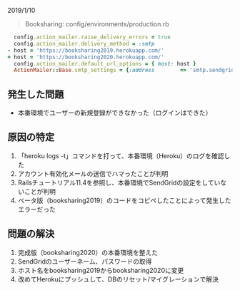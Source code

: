2019/1/10
> Booksharing: config/environments/production.rb
```ruby
  config.action_mailer.raise_delivery_errors = true
  config.action_mailer.delivery_method = :smtp
- host = 'https://booksharing2019.herokuapp.com/'
+ host = 'https://booksharing2020.herokuapp.com/'
  config.action_mailer.default_url_options = { host: host }
  ActionMailer::Base.smtp_settings = {:address        => 'smtp.sendgrid.net',
````

## 発生した問題
- 本番環境でユーザーの新規登録ができなかった（ログインはできた）

## 原因の特定
1. 「heroku logs -t」コマンドを打って、本番環境（Heroku）のログを確認した
2. アカウント有効化メールの送信でハマったことが判明
3. Railsチュートリアル11.4を参照し、本番環境でSendGridの設定をしていないことが判明
4. ベータ版（booksharing2019）のコードをコピペしたことによって発生したエラーだった

## 問題の解決
1. 完成版（booksharing2020）の本番環境を整えた
2. SendGridのユーザーネーム、パスワードの取得
3. ホスト名をbooksharing2019からbooksharing2020に変更
4. 改めてHerokuにプッシュして、DBのリセット/マイグレーションで解決
